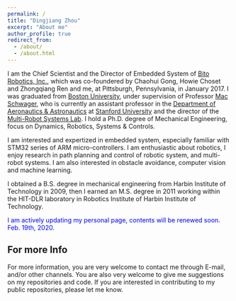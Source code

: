```yaml
---
permalink: /
title: "Dingjiang Zhou"
excerpt: "About me"
author_profile: true
redirect_from: 
  - /about/
  - /about.html
---
```


I am the Chief Scientist and the Director of Embedded System of [Bito Robotics, Inc.](https://www.bitorobotics.com/), which was co-foundered by Chaohui Gong, Howie Choset and Zhongqiang Ren and me, at Pittsburgh, Pennsylvania, in January 2017. I was graduated from [Boston University](www.bu.edu), under supervision of Professor [Mac Schwager](https://web.stanford.edu/~schwager/), who is currently an assistant professor in the [Department of Aeronautics & Astronautics](https://aa.stanford.edu/) at [Stanford University](https://www.stanford.edu/) and the director of the [Multi-Robot Systems Lab](https://msl.stanford.edu/). I hold a Ph.D. degree of Mechanical Engineering, focus on Dynamics, Robotics, Systems & Controls.



I am interested and expertized in embedded system, especially familiar with STM32 series of ARM micro-controllers. I am enthusiastic about robotics, I enjoy research in path planning and control of robotic system, and multi-robot systems. I am also interested in obstacle avoidance, computer vision and machine learning.

I obtained a B.S. degree in mechanical engineering from Harbin Institute of Technology in 2009, then I earned an M.S. degree in 2011 working within the HIT-DLR laboratory in Robotics Institute of Harbin Institute of Technology.

<span style="color:blue">I am actively updating my personal page, contents will be renewed soon. Feb. 19th, 2020.</span>

For more Info
------
For more information, you are very welcome to contact me through E-mail, and/or other channels. You are also very welcome to give me suggestions on my repositories and code. If you are interested in contributing to my public repositories, please let me know.
